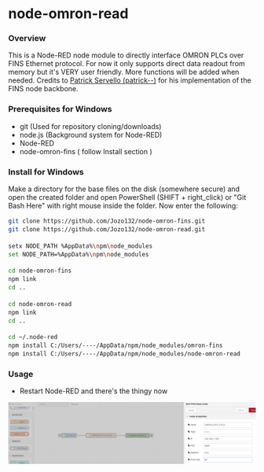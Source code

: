 node-omron-read
===============
### Overview
This is a Node-RED node module to directly interface OMRON PLCs over FINS Ethernet protocol. For now it only supports direct data readout from memory but it's VERY user friendly. More functions will be added when needed.
Credits to [Patrick Servello (patrick--)](https://github.com/patrick--) for his implementation of the FINS node backbone.

### Prerequisites for Windows

* git	(Used for repository cloning/downloads)
* node.js	(Background system for Node-RED)
* Node-RED
* node-omron-fins	( follow Install section )

### Install for Windows
Make a directory for the base files on the disk (somewhere secure) and open the created folder and open PowerShell (SHIFT + right_click) or "Git Bash Here" with right mouse inside the folder. Now enter the following:
```sh
git clone https://github.com/Jozo132/node-omron-fins.git
git clone https://github.com/Jozo132/node-omron-read.git

setx NODE_PATH %AppData%\npm\node_modules
set NODE_PATH=%AppData%\npm\node_modules

cd node-omron-fins
npm link
cd ..

cd node-omron-read
npm link
cd ..

cd ~/.node-red
npm install C:/Users/----/AppData/npm/node_modules/omron-fins
npm install C:/Users/----/AppData/npm/node_modules/node-omron-read
```

### Usage

* Restart Node-RED and there's the thingy now
<img align="left" src=https://github.com/Jozo132/node-omron-read/blob/master/images/example.png />
